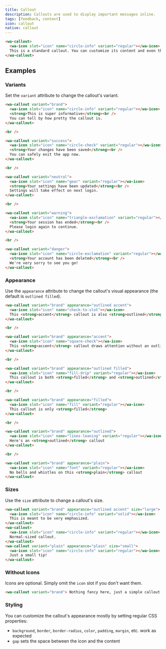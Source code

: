 ```yaml
---
title: Callout
description: Callouts are used to display important messages inline.
tags: [feedback, content]
icon: callout
native: callout
---
```


```html {.example}
<wa-callout>
  <wa-icon slot="icon" name="circle-info" variant="regular"></wa-icon>
  This is a standard callout. You can customize its content and even the icon.
</wa-callout>
```

## Examples

### Variants

Set the `variant` attribute to change the callout's variant.

```html {.example}
<wa-callout variant="brand">
  <wa-icon slot="icon" name="circle-info" variant="regular"></wa-icon>
  <strong>This is super informative</strong><br />
  You can tell by how pretty the callout is.
</wa-callout>

<br />

<wa-callout variant="success">
  <wa-icon slot="icon" name="circle-check" variant="regular"></wa-icon>
  <strong>Your changes have been saved</strong><br />
  You can safely exit the app now.
</wa-callout>

<br />

<wa-callout variant="neutral">
  <wa-icon slot="icon" name="gear" variant="regular"></wa-icon>
  <strong>Your settings have been updated</strong><br />
  Settings will take effect on next login.
</wa-callout>

<br />

<wa-callout variant="warning">
  <wa-icon slot="icon" name="triangle-exclamation" variant="regular"></wa-icon>
  <strong>Your session has ended</strong><br />
  Please login again to continue.
</wa-callout>

<br />

<wa-callout variant="danger">
  <wa-icon slot="icon" name="circle-exclamation" variant="regular"></wa-icon>
  <strong>Your account has been deleted</strong><br />
  We're very sorry to see you go!
</wa-callout>
```

### Appearance

Use the `appearance` attribute to change the callout's visual appearance (the default is `outlined filled`).

```html {.example}
<wa-callout variant="brand" appearance="outlined accent">
  <wa-icon slot="icon" name="check-to-slot"></wa-icon>
  This <strong>accent</strong> callout is also <strong>outlined</strong>
</wa-callout>

<br />

<wa-callout variant="brand" appearance="accent">
  <wa-icon slot="icon" name="square-check"></wa-icon>
  This <strong>accent</strong> callout draws attention without an outline
</wa-callout>

<br />

<wa-callout variant="brand" appearance="outlined filled">
  <wa-icon slot="icon" name="fill-drip" variant="regular"></wa-icon>
  This callout is both <strong>filled</strong> and <strong>outlined</strong>
</wa-callout>

<br />

<wa-callout variant="brand" appearance="filled">
  <wa-icon slot="icon" name="fill" variant="regular"></wa-icon>
  This callout is only <strong>filled</strong>
</wa-callout>

<br />

<wa-callout variant="brand" appearance="outlined">
  <wa-icon slot="icon" name="lines-leaning" variant="regular"></wa-icon>
  Here's an <strong>outlined</strong> callout
</wa-callout>

<br />

<wa-callout variant="brand" appearance="plain">
  <wa-icon slot="icon" name="font" variant="regular"></wa-icon>
  No bells and whistles on this <strong>plain</strong> callout
</wa-callout>
```

### Sizes

Use the `size` attribute to change a callout's size.

```html {.example}
<wa-callout variant="brand" appearance="outlined accent" size="large">
  <wa-icon slot="icon" name="circle-info" variant="solid"></wa-icon>
  This is meant to be very emphasized.
</wa-callout>
<wa-callout>
  <wa-icon slot="icon" name="circle-info" variant="regular"></wa-icon>
  Normal-sized callout.
</wa-callout>
<wa-callout variant="plain" appearance="plain" size="small">
  <wa-icon slot="icon" name="circle-info" variant="regular"></wa-icon>
  Just a small tip!
</wa-callout>
```

### Without Icons

Icons are optional. Simply omit the `icon` slot if you don't want them.

```html {.example}
<wa-callout variant="brand"> Nothing fancy here, just a simple callout. </wa-callout>
```

### Styling

You can customize the callout's appearance mostly by setting regular CSS properties:
- `background`, `border`, `border-radius`, `color`, `padding`, `margin`, etc. work as expected
- `gap` sets the space between the icon and the content
